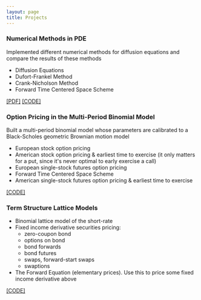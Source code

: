 ```yaml
---
layout: page
title: Projects
---
```

<!-- 1. Numerical Methods in PDE -->
<div class="media">
    <div class="media-body">
       <p class="media-heading">
          <h3>Numerical Methods in PDE</h3>
          <p>Implemented different numerical methods for diffusion equations and compare the results of these methods</p>
          <ul>
        <li>Diffusion Equations</li>
        <li>Dufort-Frankel Method</li>
        <li>Crank-Nicholson Method</li>
        <li>Forward Time Centered Space Scheme</li>
    </ul>
        <a href="/pdf/Diffusion_Equation.pdf">[PDF]</a> <a href="https://github.com/WenqiAngieWu/Numerical-Methods-in-PDE/tree/master/Diffusion%20Equation/Codes">[CODE]</a> 
       </p>
    </div>
</div>

<!-- 3. Option-Pricing-in-the-Multi-Period-Binomial-Model -->
<div class="media">
    <div class="media-body">
       <p class="media-heading">
          <h3>Option Pricing in the Multi-Period Binomial Model</h3>
          <p>Built a multi-period binomial model whose parameters are calibrated to a Black-Scholes geometric Brownian motion model</p>
          <ul>
        <li>European stock option pricing</li>
        <li>American stock option pricing & earliest time to exercise (it only matters for a put, since it's never optimal to early exercise a call)</li>
        <li>European single-stock futures option pricing
</li>
        <li>Forward Time Centered Space Scheme</li>
        <li>American single-stock futures option pricing & earliest time to exercise</li>
    </ul>
     <a href="https://github.com/WenqiAngieWu/Option-Pricing-in-the-Multi-Period-Binomial-Model/blob/master/BinomialModel.py">[CODE]</a> 
       </p>
    </div>
</div>



<!-- 2. Term-Structure-Lattice-Models -->
<div class="media">
    <div class="media-body">
       <p class="media-heading">
          <h3>Term Structure Lattice Models</h3>
          <p>
          <ul>
        <li>Binomial lattice model of the short-rate</li>
        <li>Fixed income derivative securities pricing: 
          <ul>
            <li>zero-coupon bond</li>
            <li>options on bond</li>
            <li>bond forwards</li>
            <li>bond futures</li>
            <li>swaps, forward-start swaps</li>
            <li>swaptions</li>
          </ul></li>
        <li>The Forward Equation (elementary prices). Use this to price some fixed income derivative above</li>
      </ul>
        <a href="https://github.com/WenqiAngieWu/Term-Structure-Lattice-Models/blob/master/TermStructure.py">[CODE]</a> 
        </p>
      </p>
    </div>
</div>












